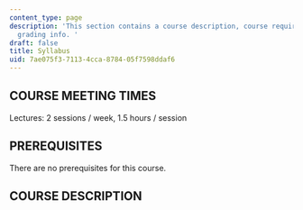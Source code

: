 ```yaml
---
content_type: page
description: 'This section contains a course description, course requirements, and
  grading info. '
draft: false
title: Syllabus
uid: 7ae075f3-7113-4cca-8784-05f7598ddaf6
---
```

## COURSE MEETING TIMES

Lectures: 2 sessions / week, 1.5 hours / session

## PREREQUISITES

There are no prerequisites for this course.

## COURSE DESCRIPTION